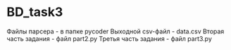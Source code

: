 # BD_task3
 
Файлы парсера - в папке pycoder
Выходной csv-файл - data.csv
Вторая часть задания - файл part2.py
Третья часть задания - файл part3.py
